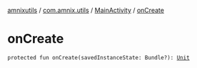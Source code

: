 [amnixutils](../../index.md) / [com.amnix.utils](../index.md) / [MainActivity](index.md) / [onCreate](./on-create.md)

# onCreate

`protected fun onCreate(savedInstanceState: Bundle?): `[`Unit`](https://kotlinlang.org/api/latest/jvm/stdlib/kotlin/-unit/index.html)